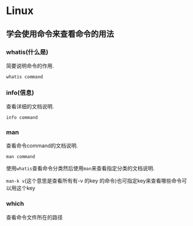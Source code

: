 # Linux

## 学会使用命令来查看命令的用法

### whatis(什么是)

简要说明命令的作用.

`whatis command`

### info(信息)

查看详细的文档说明.

`info command`

### man 

查看命令command的文档说明.

`man command`

使用`whatis`查看命令分类然后使用`man`来查看指定分类的文档说明.

`man-k v`(这个意思是查看所有有-v 的key 的命令)也可指定key来查看哪些命令可以用这个key

### which

查看命令文件所在的路径







